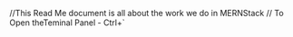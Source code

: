 //This Read Me document is all about the work we do in MERNStack 
// To Open theTeminal Panel - Ctrl+`